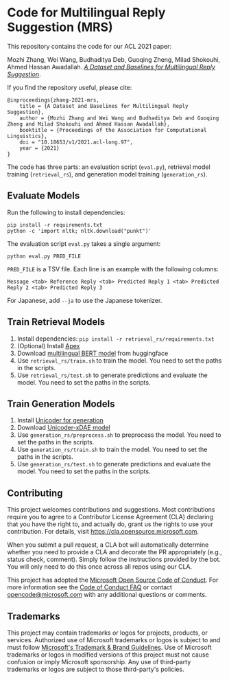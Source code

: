 # Code for Multilingual Reply Suggestion (MRS)

This repository contains the code for our ACL 2021 paper:

Mozhi Zhang, Wei Wang, Budhaditya Deb, Guoqing Zheng, Milad Shokouhi, Ahmed Hassan Awadallah. [_A Dataset and Baselines for Multilingual Reply Suggestion_](https://arxiv.org/pdf/2106.02017.pdf).

If you find the repository useful, please cite:
```
@inproceedings{zhang-2021-mrs,
    title = {A Dataset and Baselines for Multilingual Reply Suggestion},
    author = {Mozhi Zhang and Wei Wang and Budhaditya Deb and Guoqing Zheng and Milad Shokouhi and Ahmed Hassan Awadallah},
    booktitle = {Proceedings of the Association for Computational Linguistics},
    doi = "10.18653/v1/2021.acl-long.97",
    year = {2021}
}
```

The code has three parts: an evaluation script (`eval.py`), retrieval model training (`retrieval_rs`), and generation model training (`generation_rs`). 

## Evaluate Models

Run the following to install dependencies:
```
pip install -r requirements.txt
python -c 'import nltk; nltk.download("punkt")'
```

The evaluation script `eval.py` takes a single argument:
```
python eval.py PRED_FILE
```
`PRED_FILE` is a TSV file. Each line is an example with the following columns:
```
Message <tab> Reference Reply <tab> Predicted Reply 1 <tab> Predicted Reply 2 <tab> Predicted Reply 3
```
For Japanese, add `--ja` to use the Japanese tokenizer.

## Train Retrieval Models

1. Install dependencies: `pip install -r retrieval_rs/requirements.txt`
2. (Optional) Install [Apex](https://github.com/NVIDIA/apex)
3. Download [multilingual BERT model](https://huggingface.co/bert-base-multilingual-cased) from huggingface
4. Use `retrieval_rs/train.sh` to train the model. You need to set the paths in the scripts.
5. Use `retrieval_rs/test.sh` to generate predictions and evaluate the model. You need to set the paths in the scripts.

## Train Generation Models

1. Install [Unicoder for generation](https://github.com/microsoft/Unicoder/tree/master/generation)
2. Download [Unicoder-xDAE model](https://1drv.ms/u/s!Amt8n9AJEyxckWbpMyGKPKWDjTG-?e=elsf31)
3. Use `generation_rs/preprocess.sh` to preprocess the model. You need to set the paths in the scripts.
4. Use `generation_rs/train.sh` to train the model. You need to set the paths in the scripts.
5. Use `generation_rs/test.sh` to generate predictions and evaluate the model. You need to set the paths in the scripts.

## Contributing

This project welcomes contributions and suggestions.  Most contributions require you to agree to a
Contributor License Agreement (CLA) declaring that you have the right to, and actually do, grant us
the rights to use your contribution. For details, visit https://cla.opensource.microsoft.com.

When you submit a pull request, a CLA bot will automatically determine whether you need to provide
a CLA and decorate the PR appropriately (e.g., status check, comment). Simply follow the instructions
provided by the bot. You will only need to do this once across all repos using our CLA.

This project has adopted the [Microsoft Open Source Code of Conduct](https://opensource.microsoft.com/codeofconduct/).
For more information see the [Code of Conduct FAQ](https://opensource.microsoft.com/codeofconduct/faq/) or
contact [opencode@microsoft.com](mailto:opencode@microsoft.com) with any additional questions or comments.

## Trademarks

This project may contain trademarks or logos for projects, products, or services. Authorized use of Microsoft 
trademarks or logos is subject to and must follow 
[Microsoft's Trademark & Brand Guidelines](https://www.microsoft.com/en-us/legal/intellectualproperty/trademarks/usage/general).
Use of Microsoft trademarks or logos in modified versions of this project must not cause confusion or imply Microsoft sponsorship.
Any use of third-party trademarks or logos are subject to those third-party's policies.

